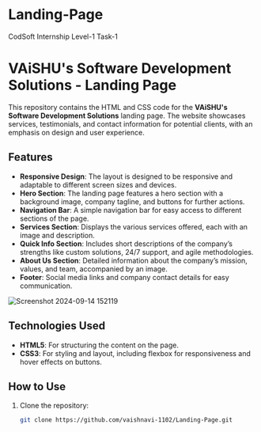 # Landing-Page
CodSoft Internship Level-1 Task-1

# VAiSHU's Software Development Solutions - Landing Page

This repository contains the HTML and CSS code for the **VAiSHU's Software Development Solutions** landing page. The website showcases services, testimonials, and contact information for potential clients, with an emphasis on design and user experience.

## Features

- **Responsive Design**: The layout is designed to be responsive and adaptable to different screen sizes and devices.
- **Hero Section**: The landing page features a hero section with a background image, company tagline, and buttons for further actions.
- **Navigation Bar**: A simple navigation bar for easy access to different sections of the page.
- **Services Section**: Displays the various services offered, each with an image and description.
- **Quick Info Section**: Includes short descriptions of the company’s strengths like custom solutions, 24/7 support, and agile methodologies.
- **About Us Section**: Detailed information about the company’s mission, values, and team, accompanied by an image.
- **Footer**: Social media links and company contact details for easy communication.

![Screenshot 2024-09-14 152119](https://github.com/user-attachments/assets/8d0b5c6c-bd21-4695-9215-cc5e1107f53b)

## Technologies Used

- **HTML5**: For structuring the content on the page.
- **CSS3**: For styling and layout, including flexbox for responsiveness and hover effects on buttons.

## How to Use

1. Clone the repository:

   ```bash
   git clone https://github.com/vaishnavi-1102/Landing-Page.git

   
